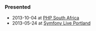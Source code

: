 ### Presented

 * 2013-10-04 at [PHP South Africa](http://joind.in/event/view/1450)
 * 2013-05-24 at [Symfony Live Portland](https://joind.in/talk/view/8663)
